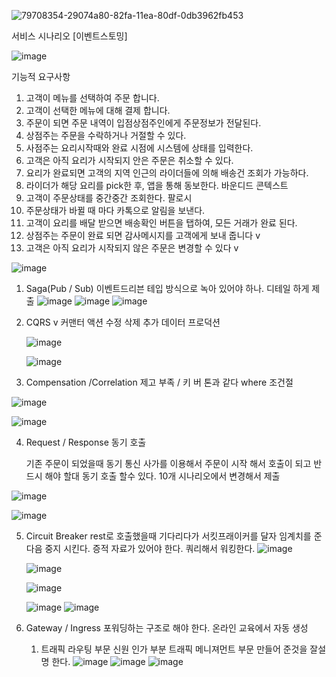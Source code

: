 ![79708354-29074a80-82fa-11ea-80df-0db3962fb453](https://user-images.githubusercontent.com/119610308/205784843-706ff400-2229-45a2-8828-ec81e10c6674.png)

서비스 시나리오
[이벤트스토밍]


   ![image](https://user-images.githubusercontent.com/119610308/206396835-12d9328e-a444-4c5d-a85c-774df056084b.png)

   
   
   
   기능적 요구사항
   
   1. 고객이 메뉴를 선택하여 주문 합니다.
   2. 고객이 선택한 메뉴에 대해 결제 합니다.
   3. 주문이 되면 주문 내역이 입점상점주인에게 주문정보가 전달된다.
   4. 상점주는 주문을 수락하거나 거절할 수 있다.
   5. 사점주는 요리시작때와 완료 시점에 시스템에 상태를 입력한다.
   6. 고객은 아직 요리가 시작되지 안은 주문은 취소할 수 있다.
   7. 요리가 완료되면 고객의 지역 인근의 라이더들에 의해 배송건 조회가 가능하다.
   8. 라이더가 해당 요리를 pick한 후, 앱을 통해 동보한다. 바운디드 콘텍스트
   9. 고객이 주문상태를 중간중간 조회한다. 팔로시
   10. 주문상태가 바뀔 때 마다 카톡으로 알림을 보낸다.
   11. 고객이 요리를 배달 받으면 배송확인 버튼을 탭하여, 모든 거래가 완료 된다.
   12. 상점주는 주문이 완료 되면 감사메시지를 고객에게 보내 줍니다 v
   13. 고객은 아직 요리가 시작되지 않은 주문은 변경할 수 있다 v
   
   
   
  ![image](https://user-images.githubusercontent.com/119610308/206397293-f55fe4f5-17d1-4d24-934c-bf6c3310d050.png)










1. Saga(Pub / Sub)  이벤트드리븐 테입 방식으로 녹아 있어야 하나. 디테일 하게 제출
   ![image](https://user-images.githubusercontent.com/119610308/206405657-47eea5fa-1b56-4073-9ced-925e6d576b8c.png)
   ![image](https://user-images.githubusercontent.com/119610308/206405468-f6850fc5-caee-49e7-ab35-b03ea6b272c0.png)
   ![image](https://user-images.githubusercontent.com/119610308/206405517-fbc3f5d9-2d43-4c9f-b2b7-367a6bdc0d4f.png)





   

2. CQRS  v
   커맨터 액션 수정 삭제 추가
   데이터 프로덕션  
   
        

	![image](https://user-images.githubusercontent.com/119610308/205808923-099a7142-3ecc-43fa-bef7-56f4d9390ed9.png)

	![image](https://user-images.githubusercontent.com/119610308/205808637-63621501-bda8-45e2-b1e7-698be6bc8355.png)


	
	
   
3. Compensation /Correlation
   제고 부족   / 키 버 톤과 같다 where 조건절
   
 ![image](https://user-images.githubusercontent.com/119610308/205835624-a163eebe-976b-4f53-8976-1140e4fbe4b7.png)
  
 ![image](https://user-images.githubusercontent.com/119610308/205835557-a16dd591-baf1-4bf5-9ecd-be3129f25964.png)

 


4. Request / Response
   동기 호출
   
   기존 주문이 되었을때 동기 통신
   사가를 이용해서 주문이 시작 해서 호출이 되고
   반드시 해야 할대 동기 호출 할수 있다.
   10개 시나리오에서 변경해서 제출
   
![image](https://user-images.githubusercontent.com/119610308/205857455-ec7c53da-b07e-40c1-94a8-be97bea70852.png)
   
![image](https://user-images.githubusercontent.com/119610308/205857237-8ea3b85b-02b9-46ed-b55c-6b9c8cb6714c.png)


   
   
   

5. Circuit Breaker
   rest로 호출했을때 기다리다가 서킷프래이커를 달자 임계치를 준다음 중지 시킨다.
   증적 자료가 있어야 한다.
   쿼리해서 워킹한다.
   ![image](https://user-images.githubusercontent.com/119610308/206431611-0e206747-fbe8-41a2-b5c7-f5cde214e3bc.png)

   ![image](https://user-images.githubusercontent.com/119610308/206429538-61d3b915-f7d3-4633-9264-c74c09fe60b9.png)

   ![image](https://user-images.githubusercontent.com/119610308/206429340-64b68bab-eef5-494c-a91c-a40603cf9a33.png)

   ![image](https://user-images.githubusercontent.com/119610308/206429205-6e64a46f-6ccb-4895-86ab-93b71c3c0860.png)
   ![image](https://user-images.githubusercontent.com/119610308/206429234-cdd660b0-65e4-4ada-9476-594f5add822d.png)

   
   
6. Gateway / Ingress
   포워딩하는 구조로 해야 한다. 온라인 교육에서 자동 생성
   1. 트래픽 라우팅 부문 신원 인가 부분 트래픽 메니져먼트 부문
      만들어 준것을 잘설명 한다.
      ![image](https://user-images.githubusercontent.com/119610308/206438699-6de786ec-12c9-4f4f-9f2e-5877b3120455.png)
      ![image](https://user-images.githubusercontent.com/119610308/206438755-02810d69-4765-4b8b-b4c4-90859edc2545.png)
     ![image](https://user-images.githubusercontent.com/119610308/206438786-41855f40-922c-48d5-ac55-2c7c0c4c9460.png)

	  


